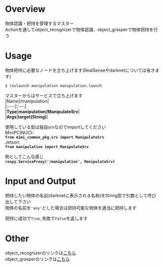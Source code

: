 # Overview  
物体認識・把持を管理するマスター  
Actionを通してobject_recognizerで物体認識、object_grasperで物体把持を行う  

# Usage  
物体把持に必要なノードを立ち上げます(RealSenseやdarknetについては省きます)  

    $ roslaunch manipulation manipulation.launch  

マスターからはサービスで立ち上げます  
  |Name|/manipulation|  
  |:---:|:---:|  
  |**Type**|**manipulation/ManipulateSrv**|  
  |**Args**|**target(String)**|  

使用している型は独自srvなのでimportしてください  
MiniPC(NUC):  
    **`from mimi_common_pkg.srv import ManipulateSrv`**  
Jetson:  
    **`from manipulation import ManipulateSrv`**  

例としてこんな感じ  
    **`rospy.ServiceProxy('/manipulation', ManipulateSrv)`**  

# Input and Output  
把持したい物体の名前(darknetに表示される名称)をString型で引数として呼び出して下さい  
物体の名前を`'any'`とした場合は把持可能な物体を適当に把持します  

把持に成功で`True`, 失敗で`False`を返します  

# Other  
object_recognizerのリンクは[こちら](https://github.com/HappyTatsuhito/object_recognizer)  
object_grasperのリンクは[こちら](https://github.com/HappyTatsuhito/object_grasper)
